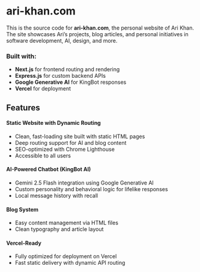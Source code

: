 # ari-khan.com

This is the source code for **ari-khan.com**, the personal website of Ari Khan. The site showcases Ari’s projects, blog articles, and personal initiatives in software development, AI, design, and more.

### Built with:
- **Next.js** for frontend routing and rendering
- **Express.js** for custom backend APIs
- **Google Generative AI** for KingBot responses
- **Vercel** for deployment

## Features

#### Static Website with Dynamic Routing
- Clean, fast-loading site built with static HTML pages
- Deep routing support for AI and blog content
- SEO-optimized with Chrome Lighthouse
- Accessible to all users

#### AI-Powered Chatbot (KingBot AI)
- Gemini 2.5 Flash integration using Google Generative AI
- Custom personality and behavioral logic for lifelike responses
- Local message history with recall

#### Blog System
- Easy content management via HTML files
- Clean typography and article layout

#### Vercel-Ready
- Fully optimized for deployment on Vercel
- Fast static delivery with dynamic API routing
